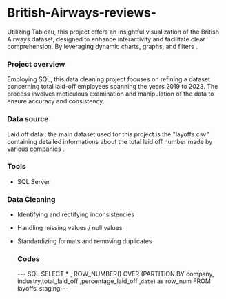 # British-Airways-reviews-
Utilizing Tableau, this project offers an insightful visualization of the British Airways dataset, designed to enhance interactivity and facilitate clear comprehension. By leveraging dynamic charts, graphs, and filters .

### Project overview 
Employing SQL, this data cleaning project focuses on refining a dataset concerning total laid-off employees spanning the years 2019 to 2023. The process involves meticulous examination and manipulation of the data to ensure accuracy and consistency.

### Data source 
Laid off data : the main dataset used for this project is the "layoffs.csv" containing detailed informations about the total laid off number made by various companies .

### Tools 
- SQL Server

### Data Cleaning 
- Identifying and rectifying inconsistencies
- Handling missing values / null values
- Standardizing formats and removing duplicates

  ### Codes
  --- SQL
SELECT * ,
ROW_NUMBER() OVER (PARTITION BY  company, industry,total_laid_off ,percentage_laid_off ,`date`) as row_num
FROM layoffs_staging---

  
